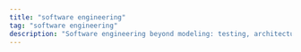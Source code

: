 ```yaml
---
title: "software engineering"
tag: "software engineering"
description: "Software engineering beyond modeling: testing, architecture, developer experience, and practices that scale teams."
---
```

